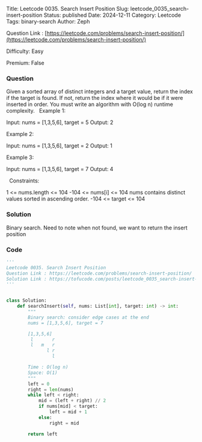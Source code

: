 Title: Leetcode 0035. Search Insert Position
Slug: leetcode_0035_search-insert-position
Status: published
Date: 2024-12-11
Category: Leetcode
Tags: binary-search
Author: Zeph

Question Link : [https://leetcode.com/problems/search-insert-position/](https://leetcode.com/problems/search-insert-position/)

Difficulty: Easy

Premium: False

### Question
Given a sorted array of distinct integers and a target value, return the index if the target is found. If not, return the index where it would be if it were inserted in order.
You must write an algorithm with O(log n) runtime complexity.
 
Example 1:

Input: nums = [1,3,5,6], target = 5
Output: 2

Example 2:

Input: nums = [1,3,5,6], target = 2
Output: 1

Example 3:

Input: nums = [1,3,5,6], target = 7
Output: 4

 
Constraints:

1 <= nums.length <= 104
-104 <= nums[i] <= 104
nums contains distinct values sorted in ascending order.
-104 <= target <= 104

### Solution

Binary search. Need to note when not found, we want to return the insert position

### Code
```python
'''
Leetcode 0035. Search Insert Position
Question Link : https://leetcode.com/problems/search-insert-position/
Solution Link : https://tofucode.com/posts/leetcode_0035_search-insert-position.html
'''


class Solution:
    def searchInsert(self, nums: List[int], target: int) -> int:
        """
        Binary search: consider edge cases at the end
        nums = [1,3,5,6], target = 7

        [1,3,5,6]
         l       r
         l   m   r
               l r
                 l

        Time : O(log n)
        Space: O(1)
        """
        left = 0
        right = len(nums)
        while left < right:
            mid = (left + right) // 2
            if nums[mid] < target:
                left = mid + 1
            else:
                right = mid

        return left

```

